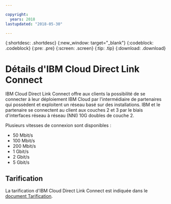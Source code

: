 ```yaml
---

copyright:
  years: 2018
lastupdated: "2018-05-30"

---
```


{:shortdesc: .shortdesc}
{:new_window: target="_blank"}
{:codeblock: .codeblock}
{:pre: .pre}
{:screen: .screen}
{:tip: .tip}
{:download: .download}

# Détails d'IBM Cloud Direct Link Connect

IBM Cloud Direct Link Connect offre aux clients la possibilité de se connecter à leur déploiement IBM Cloud par l'intermédiaire de partenaires qui possèdent et exploitent un réseau basé sur des installations. IBM et le partenaire se connectent au client aux couches 2 et 3 par le biais d'interfaces réseau à réseau (NNI) 10G doubles de couche 2.

Plusieurs vitesses de connexion sont disponibles :

* 50 Mbit/s
* 100 Mbit/s
* 200 Mbit/s
* 1 Gbit/s
* 2 Gbit/s
* 5 Gbit/s

## Tarification

La tarification d'IBM Cloud Direct Link Connect est indiquée dans le [document Tarification](pricing.html).

